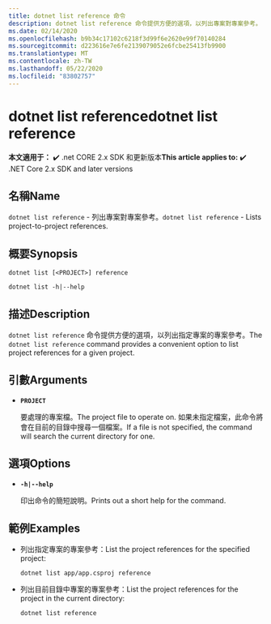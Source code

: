 ```yaml
---
title: dotnet list reference 命令
description: dotnet list reference 命令提供方便的選項，以列出專案對專案參考。
ms.date: 02/14/2020
ms.openlocfilehash: b9b34c17102c6218f3d99f6e2620e99f70140284
ms.sourcegitcommit: d223616e7e6fe2139079052e6fcbe25413fb9900
ms.translationtype: MT
ms.contentlocale: zh-TW
ms.lasthandoff: 05/22/2020
ms.locfileid: "83802757"
---
```

# <a name="dotnet-list-reference"></a><span data-ttu-id="5ffd0-103">dotnet list reference</span><span class="sxs-lookup"><span data-stu-id="5ffd0-103">dotnet list reference</span></span>

<span data-ttu-id="5ffd0-104">**本文適用于：** ✔️ .net CORE 2.x SDK 和更新版本</span><span class="sxs-lookup"><span data-stu-id="5ffd0-104">**This article applies to:** ✔️ .NET Core 2.x SDK and later versions</span></span>

## <a name="name"></a><span data-ttu-id="5ffd0-105">名稱</span><span class="sxs-lookup"><span data-stu-id="5ffd0-105">Name</span></span>

<span data-ttu-id="5ffd0-106">`dotnet list reference` - 列出專案對專案參考。</span><span class="sxs-lookup"><span data-stu-id="5ffd0-106">`dotnet list reference` - Lists project-to-project references.</span></span>

## <a name="synopsis"></a><span data-ttu-id="5ffd0-107">概要</span><span class="sxs-lookup"><span data-stu-id="5ffd0-107">Synopsis</span></span>

```dotnetcli
dotnet list [<PROJECT>] reference

dotnet list -h|--help
```

## <a name="description"></a><span data-ttu-id="5ffd0-108">描述</span><span class="sxs-lookup"><span data-stu-id="5ffd0-108">Description</span></span>

<span data-ttu-id="5ffd0-109">`dotnet list reference` 命令提供方便的選項，以列出指定專案的專案參考。</span><span class="sxs-lookup"><span data-stu-id="5ffd0-109">The `dotnet list reference` command provides a convenient option to list project references for a given project.</span></span>

## <a name="arguments"></a><span data-ttu-id="5ffd0-110">引數</span><span class="sxs-lookup"><span data-stu-id="5ffd0-110">Arguments</span></span>

* **`PROJECT`**

  <span data-ttu-id="5ffd0-111">要處理的專案檔。</span><span class="sxs-lookup"><span data-stu-id="5ffd0-111">The project file to operate on.</span></span> <span data-ttu-id="5ffd0-112">如果未指定檔案，此命令將會在目前的目錄中搜尋一個檔案。</span><span class="sxs-lookup"><span data-stu-id="5ffd0-112">If a file is not specified, the command will search the current directory for one.</span></span>

## <a name="options"></a><span data-ttu-id="5ffd0-113">選項</span><span class="sxs-lookup"><span data-stu-id="5ffd0-113">Options</span></span>

* **`-h|--help`**

  <span data-ttu-id="5ffd0-114">印出命令的簡短說明。</span><span class="sxs-lookup"><span data-stu-id="5ffd0-114">Prints out a short help for the command.</span></span>

## <a name="examples"></a><span data-ttu-id="5ffd0-115">範例</span><span class="sxs-lookup"><span data-stu-id="5ffd0-115">Examples</span></span>

* <span data-ttu-id="5ffd0-116">列出指定專案的專案參考：</span><span class="sxs-lookup"><span data-stu-id="5ffd0-116">List the project references for the specified project:</span></span>

  ```dotnetcli
  dotnet list app/app.csproj reference
  ```

* <span data-ttu-id="5ffd0-117">列出目前目錄中專案的專案參考：</span><span class="sxs-lookup"><span data-stu-id="5ffd0-117">List the project references for the project in the current directory:</span></span>

  ```dotnetcli
  dotnet list reference
  ```
